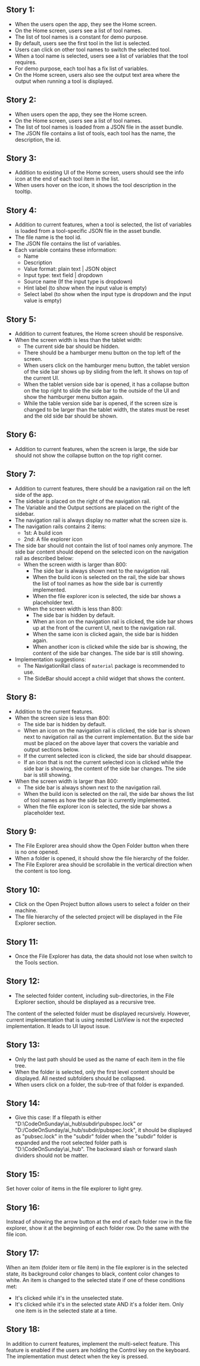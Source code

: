 ## Story 1:

- When the users open the app, they see the Home screen.
- On the Home screen, users see a list of tool names.
- The list of tool names is a constant for demo purpose.
- By default, users see the first tool in the list is selected.
- Users can click on other tool names to switch the selected tool.
- When a tool name is selected, users see a list of variables that the tool requires.
- For demo purpose, each tool has a fix list of variables.
- On the Home screen, users also see the output text area where the output when running a tool is displayed.

## Story 2:

- When users open the app, they see the Home screen.
- On the Home screen, users see a list of tool names.
- The list of tool names is loaded from a JSON file in the asset bundle.
- The JSON file contains a list of tools, each tool has the name, the description, the id.

## Story 3:

- Addition to existing UI of the Home screen, users should see the info icon at the end of each tool item in the list.
- When users hover on the icon, it shows the tool description in the tooltip.

## Story 4:

- Addition to current features, when a tool is selected, the list of variables is loaded from a tool-specific JSON file in the asset bundle.
- The file name is the tool id.
- The JSON file contains the list of variables.
- Each variable contains these information:
  - Name
  - Description
  - Value format: plain text | JSON object
  - Input type: text field | dropdown
  - Source name (If the input type is dropdown)
  - Hint label (to show when the input value is empty)
  - Select label (to show when the input type is dropdown and the input value is empty)

## Story 5:

- Addition to current features, the Home screen should be responsive.
- When the screen width is less than the tablet width:
  - The current side bar should be hidden.
  - There should be a hamburger menu button on the top left of the screen.
  - When users click on the hamburger menu button, the tablet version of the side bar shows up by sliding from the left. It shows on top of the current UI.
  - When the tablet version side bar is opened, it has a collapse button on the top right to slide the side bar to the outside of the UI and show the hamburger menu button again.
  - While the table version side bar is opened, if the screen size is changed to be larger than the tablet width, the states must be reset and the old side bar should be shown.

## Story 6:

- Addition to current features, when the screen is large, the side bar should not show the collapse button on the top right corner.

## Story 7:

- Addition to current features, there should be a navigation rail on the left side of the app.
- The sidebar is placed on the right of the navigation rail.
- The Variable and the Output sections are placed on the right of the sidebar.
- The navigation rail is always display no matter what the screen size is.
- The navigation rails contains 2 items:
  - 1st: A build icon
  - 2nd: A file explorer icon
- The side bar should not contain the list of tool names only anymore. The side bar content should depend on the selected icon on the navigation rail as described below:
  - When the screen width is larger than 800:
    - The side bar is always shown next to the navigation rail.
    - When the build icon is selected on the rail, the side bar shows the list of tool names as how the side bar is currently implemented.
    - When the file explorer icon is selected, the side bar shows a placeholder text.
  - When the screen width is less than 800:
    - The side bar is hidden by default.
    - When an icon on the navigation rail is clicked, the side bar shows up at the front of the current UI, next to the navigation rail.
    - When the same icon is clicked again, the side bar is hidden again.
    - When another icon is clicked while the side bar is showing, the content of the side bar changes. The side bar is still showing.
- Implementation suggestions:
  - The NavigationRail class of `material` package is recommended to use.
  - The SideBar should accept a child widget that shows the content.

## Story 8:

- Addition to the current features.
- When the screen size is less than 800:
  - The side bar is hidden by default.
  - When an icon on the navigation rail is clicked, the side bar is shown next to navigation rail as the current implementation. But the side bar must be placed on the above layer that covers the variable and output sections below.
  - If the current selected icon is clicked, the side bar should disappear.
  - If an icon that is not the current selected icon is clicked while the side bar is showing, the content of the side bar changes. The side bar is still showing.
- When the screen width is larger than 800:
  - The side bar is always shown next to the navigation rail.
  - When the build icon is selected on the rail, the side bar shows the list of tool names as how the side bar is currently implemented.
  - When the file explorer icon is selected, the side bar shows a placeholder text.

## Story 9:

- The File Explorer area should show the Open Folder button when there is no one opened.
- When a folder is opened, it should show the file hierarchy of the folder.
- The File Explorer area should be scrollable in the vertical direction when the content is too long.

## Story 10:

- Click on the Open Project button allows users to select a folder on their machine.
- The file hierarchy of the selected project will be displayed in the File Explorer section.

## Story 11:

- Once the File Explorer has data, the data should not lose when switch to the Tools section.

## Story 12:

- The selected folder content, including sub-directories, in the File Explorer section, should be displayed as a recursive tree.

The content of the selected folder must be displayed recursively. However, current implementation that is using nested ListView is not the expected implementation. It leads to UI layout issue.

## Story 13:

- Only the last path should be used as the name of each item in the file tree.
- When the folder is selected, only the first level content should be displayed. All nested subfolders should be collapsed.
- When users click on a folder, the sub-tree of that folder is expanded.

## Story 14:

- Give this case: If a filepath is either "D:\CodeOnSunday\ai_hub\subdir\pubspec.lock" or "D:/CodeOnSunday/ai_hub/subdir/pubspec.lock", it should be displayed as "pubsec.lock" in the "subdir" folder when the "subdir" folder is expanded and the root selected folder path is "D:\CodeOnSunday\ai_hub". The backward slash or forward slash dividers should not be matter.

## Story 15:

Set hover color of items in the file explorer to light grey.

## Story 16:

Instead of showing the arrow button at the end of each folder row in the file explorer, show it at the beginning of each folder row.
Do the same with the file icon.

## Story 17:

When an item (folder item or file item) in the file explorer is in the selected state, its background color changes to black, content color changes to white.
An item is changed to the selected state if one of these conditions met:

- It's clicked while it's in the unselected state.
- It's clicked while it's in the selected state AND it's a folder item.
  Only one item is in the selected state at a time.

## Story 18:

In addition to current features, implement the multi-select feature. This feature is enabled if the users are holding the Control key on the keyboard. The implementation must detect when the key is pressed.
